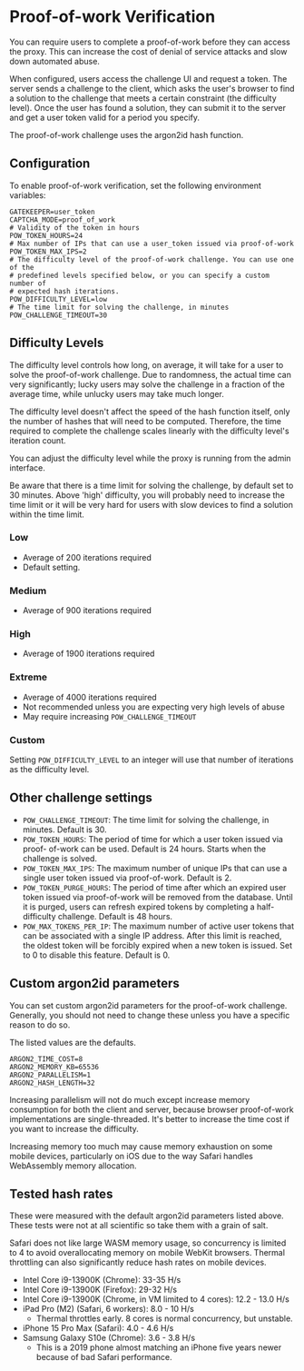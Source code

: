 # Proof-of-work Verification

You can require users to complete a proof-of-work before they can access the
proxy. This can increase the cost of denial of service attacks and slow down
automated abuse.

When configured, users access the challenge UI and request a token. The server
sends a challenge to the client, which asks the user's browser to find a 
solution to the challenge that meets a certain constraint (the difficulty
level). Once the user has found a solution, they can submit it to the server
and get a user token valid for a period you specify.

The proof-of-work challenge uses the argon2id hash function.

## Configuration

To enable proof-of-work verification, set the following environment variables:

```
GATEKEEPER=user_token
CAPTCHA_MODE=proof_of_work
# Validity of the token in hours
POW_TOKEN_HOURS=24
# Max number of IPs that can use a user_token issued via proof-of-work
POW_TOKEN_MAX_IPS=2
# The difficulty level of the proof-of-work challenge. You can use one of the
# predefined levels specified below, or you can specify a custom number of
# expected hash iterations.
POW_DIFFICULTY_LEVEL=low
# The time limit for solving the challenge, in minutes
POW_CHALLENGE_TIMEOUT=30
```

## Difficulty Levels

The difficulty level controls how long, on average, it will take for a user to
solve the proof-of-work challenge. Due to randomness, the actual time can very
significantly; lucky users may solve the challenge in a fraction of the average
time, while unlucky users may take much longer.

The difficulty level doesn't affect the speed of the hash function itself, only
the number of hashes that will need to be computed. Therefore, the time required
to complete the challenge scales linearly with the difficulty level's iteration
count.

You can adjust the difficulty level while the proxy is running from the admin
interface.

Be aware that there is a time limit for solving the challenge, by default set to
30 minutes. Above 'high' difficulty, you will probably need to increase the time
limit or it will be very hard for users with slow devices to find a solution
within the time limit.

### Low

- Average of 200 iterations required
- Default setting.

### Medium

- Average of 900 iterations required

### High

- Average of 1900 iterations required

### Extreme

- Average of 4000 iterations required
- Not recommended unless you are expecting very high levels of abuse
- May require increasing `POW_CHALLENGE_TIMEOUT`

### Custom

Setting `POW_DIFFICULTY_LEVEL` to an integer will use that number of iterations
as the difficulty level.

## Other challenge settings

- `POW_CHALLENGE_TIMEOUT`: The time limit for solving the challenge, in minutes.
  Default is 30.
- `POW_TOKEN_HOURS`: The period of time for which a user token issued via proof-
  of-work can be used. Default is 24 hours. Starts when the challenge is solved.
- `POW_TOKEN_MAX_IPS`: The maximum number of unique IPs that can use a single
  user token issued via proof-of-work. Default is 2.
- `POW_TOKEN_PURGE_HOURS`: The period of time after which an expired user token
  issued via proof-of-work will be removed from the database. Until it is
  purged, users can refresh expired tokens by completing a half-difficulty
  challenge. Default is 48 hours.
- `POW_MAX_TOKENS_PER_IP`: The maximum number of active user tokens that can
  be associated with a single IP address. After this limit is reached, the
  oldest token will be forcibly expired when a new token is issued. Set to 0
  to disable this feature. Default is 0.

## Custom argon2id parameters

You can set custom argon2id parameters for the proof-of-work challenge.
Generally, you should not need to change these unless you have a specific
reason to do so.

The listed values are the defaults.

```
ARGON2_TIME_COST=8
ARGON2_MEMORY_KB=65536
ARGON2_PARALLELISM=1
ARGON2_HASH_LENGTH=32
```

Increasing parallelism will not do much except increase memory consumption for
both the client and server, because browser proof-of-work implementations are
single-threaded. It's better to increase the time cost if you want to increase
the difficulty.

Increasing memory too much may cause memory exhaustion on some mobile devices,
particularly on iOS due to the way Safari handles WebAssembly memory allocation.

## Tested hash rates

These were measured with the default argon2id parameters listed above. These
tests were not at all scientific so take them with a grain of salt.

Safari does not like large WASM memory usage, so concurrency is limited to 4 to
avoid overallocating memory on mobile WebKit browsers. Thermal throttling can
also significantly reduce hash rates on mobile devices.

- Intel Core i9-13900K (Chrome): 33-35 H/s
- Intel Core i9-13900K (Firefox): 29-32 H/s
- Intel Core i9-13900K (Chrome, in VM limited to 4 cores): 12.2 - 13.0 H/s
- iPad Pro (M2) (Safari, 6 workers): 8.0 - 10 H/s
  - Thermal throttles early. 8 cores is normal concurrency, but unstable.
- iPhone 15 Pro Max (Safari): 4.0 - 4.6 H/s
- Samsung Galaxy S10e (Chrome): 3.6 - 3.8 H/s
  - This is a 2019 phone almost matching an iPhone five years newer because of
    bad Safari performance.
